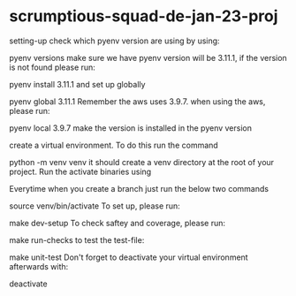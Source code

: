 # scrumptious-squad-de-jan-23-proj

setting-up
check which pyenv version are using by using:

pyenv versions
make sure we have pyenv version will be 3.11.1, if the version is not found please run:

pyenv install 3.11.1
and set up globally

pyenv global 3.11.1
Remember the aws uses 3.9.7. when using the aws, please run:

pyenv local 3.9.7
make the version is installed in the pyenv version

create a virtual environment. To do this run the command

python -m venv venv
it should create a venv directory at the root of your project. Run the activate binaries using

Everytime when you create a branch just run the below two commands

source venv/bin/activate
To set up, please run:

make dev-setup
To check saftey and coverage, please run:

make run-checks
to test the test-file:

make unit-test
Don't forget to deactivate your virtual environment afterwards with:

deactivate
